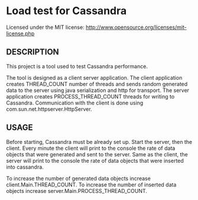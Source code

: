 Load test for Cassandra
=========================

Licensed under the MIT license: http://www.opensource.org/licenses/mit-license.php 


DESCRIPTION
-----------

This project is a tool used to test Cassandra performance.

The tool is designed as a client server application. 
The client application creates THREAD_COUNT number of threads and sends random generated data to the server using java serialization and http for transport.
The server application creates PROCESS_THREAD_COUNT threads for writing to Cassandra. Communication with the client is done using com.sun.net.httpserver.HttpServer.

USAGE
-----

Before starting, Cassandra must be already set up.
Start the server, then the client. Every minute the client will print to the console the rate of data objects that were generated and sent to the server. Same as the client, the server will print to the console the rate of data objects that were inserted into cassandra.

To increase the number of generated data objects increase client.Main.THREAD_COUNT.
To increase the number of inserted data objects increase server.Main.PROCESS_THREAD_COUNT.


